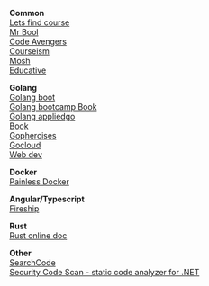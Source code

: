 
**Common**  
[Lets find course](http://letsfindcourse.com)  
[Mr Bool](http://mrbool.com)  
[Code Avengers](https://www.codeavengers.com)  
[Courseism](https://courseism.com)  
[Mosh](https://codewithmosh.teachable.com/)  
[Educative](https://www.educative.io)  

**Golang**  
[Golang boot](https://golangbot.com)  
[Golang bootcamp Book](http://www.golangbootcamp.com)  
[Golang appliedgo](https://appliedgo.com)  
[Book](https://www.openmymind.net)  
[Gophercises](https://gophercises.com)  
[Gocloud](https://gocloud.dev)  
[Web dev](https://www.usegolang.com)  

**Docker**  
[Painless Docker](https://painlessdocker.com)  

**Angular/Typescript**  
[Fireship](https://fireship.io)  

**Rust**  
[Rust online doc](https://doc.rust-lang.org)  

**Other**  
[SearchCode](https://searchcode.com)  
[Security Code Scan - static code analyzer for .NET](https://security-code-scan.github.io/)  

